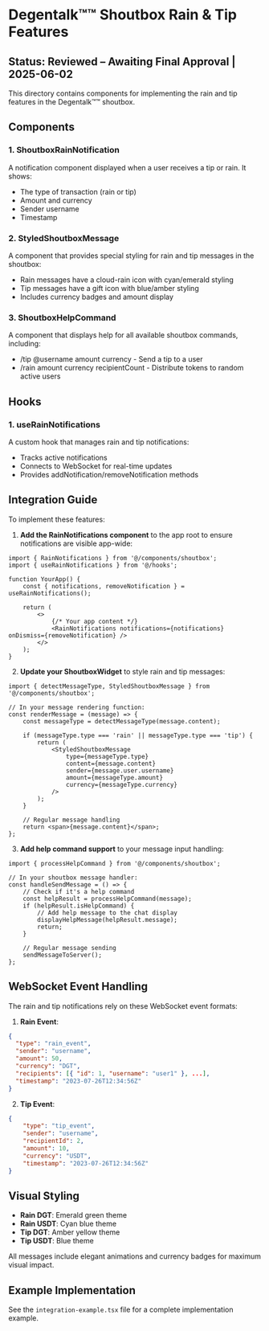 # Degentalk™™ Shoutbox Rain & Tip Features

## Status: Reviewed – Awaiting Final Approval | 2025-06-02

This directory contains components for implementing the rain and tip features in the Degentalk™™ shoutbox.

## Components

### 1. ShoutboxRainNotification

A notification component displayed when a user receives a tip or rain. It shows:

- The type of transaction (rain or tip)
- Amount and currency
- Sender username
- Timestamp

### 2. StyledShoutboxMessage

A component that provides special styling for rain and tip messages in the shoutbox:

- Rain messages have a cloud-rain icon with cyan/emerald styling
- Tip messages have a gift icon with blue/amber styling
- Includes currency badges and amount display

### 3. ShoutboxHelpCommand

A component that displays help for all available shoutbox commands, including:

- /tip @username amount currency - Send a tip to a user
- /rain amount currency recipientCount - Distribute tokens to random active users

## Hooks

### 1. useRainNotifications

A custom hook that manages rain and tip notifications:

- Tracks active notifications
- Connects to WebSocket for real-time updates
- Provides addNotification/removeNotification methods

## Integration Guide

To implement these features:

1. **Add the RainNotifications component** to the app root to ensure notifications are visible app-wide:

```tsx
import { RainNotifications } from '@/components/shoutbox';
import { useRainNotifications } from '@/hooks';

function YourApp() {
	const { notifications, removeNotification } = useRainNotifications();

	return (
		<>
			{/* Your app content */}
			<RainNotifications notifications={notifications} onDismiss={removeNotification} />
		</>
	);
}
```

2. **Update your ShoutboxWidget** to style rain and tip messages:

```tsx
import { detectMessageType, StyledShoutboxMessage } from '@/components/shoutbox';

// In your message rendering function:
const renderMessage = (message) => {
	const messageType = detectMessageType(message.content);

	if (messageType.type === 'rain' || messageType.type === 'tip') {
		return (
			<StyledShoutboxMessage
				type={messageType.type}
				content={message.content}
				sender={message.user.username}
				amount={messageType.amount}
				currency={messageType.currency}
			/>
		);
	}

	// Regular message handling
	return <span>{message.content}</span>;
};
```

3. **Add help command support** to your message input handling:

```tsx
import { processHelpCommand } from '@/components/shoutbox';

// In your shoutbox message handler:
const handleSendMessage = () => {
	// Check if it's a help command
	const helpResult = processHelpCommand(message);
	if (helpResult.isHelpCommand) {
		// Add help message to the chat display
		displayHelpMessage(helpResult.message);
		return;
	}

	// Regular message sending
	sendMessageToServer();
};
```

## WebSocket Event Handling

The rain and tip notifications rely on these WebSocket event formats:

1. **Rain Event**:

```json
{
  "type": "rain_event",
  "sender": "username",
  "amount": 50,
  "currency": "DGT",
  "recipients": [{ "id": 1, "username": "user1" }, ...],
  "timestamp": "2023-07-26T12:34:56Z"
}
```

2. **Tip Event**:

```json
{
	"type": "tip_event",
	"sender": "username",
	"recipientId": 2,
	"amount": 10,
	"currency": "USDT",
	"timestamp": "2023-07-26T12:34:56Z"
}
```

## Visual Styling

- **Rain DGT**: Emerald green theme
- **Rain USDT**: Cyan blue theme
- **Tip DGT**: Amber yellow theme
- **Tip USDT**: Blue theme

All messages include elegant animations and currency badges for maximum visual impact.

## Example Implementation

See the `integration-example.tsx` file for a complete implementation example.
